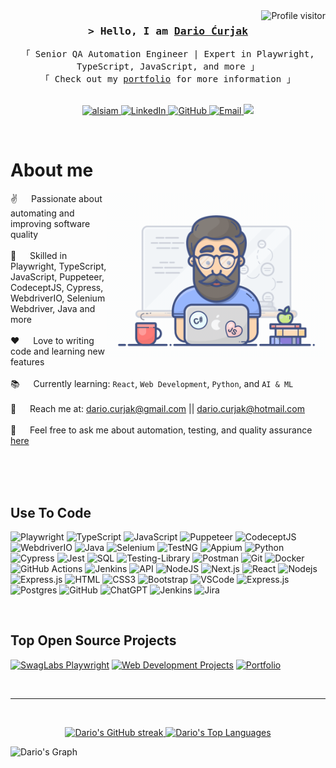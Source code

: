 <a href="https://komarev.com/ghpvc/?username=dariocuc">
  <img align="right" src="https://komarev.com/ghpvc/?username=dariocuc&label=Visitors&color=0e75b6&style=flat" alt="Profile visitor" />
</a>

<h3 align="center">
        <samp>&gt; Hello, I am
                <b><a target="_blank" href="https://dariocuc.github.io/portfolio/">Dario Ćurjak</a></b>
        </samp>
</h3>

<p align="center"> 
  <samp>
    「 Senior QA Automation Engineer | Expert in Playwright, TypeScript, JavaScript, and more 」
    <br>
    「 Check out my <a href="https://dariocuc.github.io/portfolio/">portfolio</a> for more information 」
    <br>
    <br>
  </samp>
</p>

<p align="center">
   <a href="https://alsiam.com" target="blank">
  <img src="https://img.shields.io/badge/Website-DC143C?style=for-the-badge&logo=medium&logoColor=white" alt="alsiam" />
 </a>
 <a href="https://www.linkedin.com/in/dariocurjak/" target="_blank">
  <img src="https://img.shields.io/badge/LinkedIn-0077B5?style=for-the-badge&logo=linkedin&logoColor=white" alt="LinkedIn"/>
 </a>
 <a href="https://github.com/dariocuc" target="_blank">
  <img src="https://img.shields.io/badge/GitHub-100000?style=for-the-badge&logo=github&logoColor=white" alt="GitHub"/>
 </a>
 <a href="mailto:dario.curjak@gmail.com" target="_blank">
  <img src="https://img.shields.io/badge/Email-D14836?style=for-the-badge&logo=gmail&logoColor=white" alt="Email"/>
 </a>
  <a href="https://www.instagram.com/dario.currjack/" target="blank">
    <img src="https://img.shields.io/badge/Instagram-E4405F?style=for-the-badge&logo=instagram&logoColor=white" />
  </a>
</p>
<br />

# About me

<p>
 <img align="right" width="350" src="assets/programmer.gif" alt="Coding gif" />
  
 ✌️ &emsp; Passionate about automating and improving software quality <br/><br/>
 🚀 &emsp; Skilled in Playwright, TypeScript, JavaScript, Puppeteer, CodeceptJS, Cypress, WebdriverIO, Selenium Webdriver, Java and more <br/><br/>
  ❤️ &emsp; Love to writing code and learning new features<br/><br/>
  📚 &emsp; Currently learning: `React`, `Web Development`, `Python`, and `AI & ML` <br/><br/>
 📧 &emsp; Reach me at: dario.curjak@gmail.com || dario.curjak@hotmail.com <br/><br/>
 💬 &emsp; Feel free to ask me about automation, testing, and quality assurance [here](https://github.com/dariocuc/dariocuc/issues)

</p>

<br/>
<br/>
<br/>

## Use To Code

![Playwright](https://img.shields.io/badge/Playwright-000000?style=for-the-badge&logo=playwright&logoColor=white)
![TypeScript](https://img.shields.io/badge/Typescript-007acc?style=for-the-badge&labelColor=black&logo=typescript&logoColor=007acc)
![JavaScript](https://img.shields.io/badge/Javascript-F0DB4F?style=for-the-badge&labelColor=black&logo=javascript&logoColor=F0DB4F)
![Puppeteer](https://img.shields.io/badge/Puppeteer-40B5A4?style=for-the-badge&logo=puppeteer&logoColor=white)
![CodeceptJS](https://img.shields.io/badge/CodeceptJS-F6C915?style=for-the-badge&logo=codeceptjs&logoColor=white)
![WebdriverIO](https://img.shields.io/badge/WebdriverIO-EA5906?style=for-the-badge&logo=webdriverio&logoColor=white)
![Java](https://img.shields.io/badge/Java-F80000?style=for-the-badge&labelColor=black&logo=java&logoColor=F80000)
![Selenium](https://img.shields.io/badge/-selenium-%43B02A?style=for-the-badge&logo=selenium&logoColor=white)
![TestNG](https://img.shields.io/badge/TestNG-C0C0C0?style=for-the-badge&logo=testng&logoColor=white)
![Appium](https://img.shields.io/badge/Appium-5B8FF9?style=for-the-badge&logo=appium&logoColor=white)
![Python](https://img.shields.io/badge/Python-3776AB?style=for-the-badge&logo=python&logoColor=white)
![Cypress](https://img.shields.io/badge/Cypress-000000?style=for-the-badge&logo=cypress&logoColor=white)
![Jest](https://img.shields.io/badge/Jest-323330?style=for-the-badge&logo=Jest&logoColor=white)
![SQL](https://img.shields.io/badge/SQL-4479A1?style=for-the-badge&logo=mysql&logoColor=white)
![Testing-Library](https://img.shields.io/badge/-TestingLibrary-%23E33332?style=for-the-badge&logo=testing-library&logoColor=white)
![Postman](https://img.shields.io/badge/Postman-FF6C37?style=for-the-badge&logo=postman&logoColor=white)
![Git](https://img.shields.io/badge/Git-F05032?style=for-the-badge&logo=git&logoColor=white)
![Docker](https://img.shields.io/badge/Docker-2496ED?style=for-the-badge&logo=docker&logoColor=white)
![GitHub Actions](https://img.shields.io/badge/github%20actions-%232671E5.svg?style=for-the-badge&logo=githubactions&logoColor=white)
![Jenkins](https://img.shields.io/badge/jenkins-%232C5263.svg?style=for-the-badge&logo=jenkins&logoColor=white)
![API](https://img.shields.io/badge/API-0298C3?style=for-the-badge&logo=rest&logoColor=white)
![NodeJS](https://img.shields.io/badge/node.js-6DA55F?style=for-the-badge&logo=node.js&logoColor=white)
![Next.js](https://img.shields.io/badge/next.js-000000?style=for-the-badge&logo=nextdotjs&logoColor=white)
![React](https://img.shields.io/badge/-React-61DBFB?style=for-the-badge&labelColor=black&logo=react&logoColor=61DBFB)
![Nodejs](https://img.shields.io/badge/Nodejs-3C873A?style=for-the-badge&labelColor=black&logo=node.js&logoColor=3C873A)
![Express.js](https://img.shields.io/badge/Express.js-000000?style=for-the-badge&logo=express&logoColor=white)
![HTML](https://img.shields.io/badge/HTML5-E34F26?style=for-the-badge&logo=html5&logoColor=white)
![CSS3](https://img.shields.io/badge/CSS3-1572B6?style=for-the-badge&logo=css3&logoColor=white)
![Bootstrap](https://img.shields.io/badge/Bootstrap-563D7C?style=for-the-badge&logo=bootstrap&logoColor=white)
![VSCode](https://img.shields.io/badge/Visual_Studio-0078d7?style=for-the-badge&logo=visual%20studio&logoColor=white)
![Express.js](https://img.shields.io/badge/express.js-%23404d59.svg?style=for-the-badge&logo=express&logoColor=%2361DAFB)
![Postgres](https://img.shields.io/badge/postgres-%23316192.svg?style=for-the-badge&logo=postgresql&logoColor=white)
![GitHub](https://img.shields.io/badge/github-%23121011.svg?style=for-the-badge&logo=github&logoColor=white)
![ChatGPT](https://img.shields.io/badge/chatGPT-74aa9c?style=for-the-badge&logo=openai&logoColor=white)
![Jenkins](https://img.shields.io/badge/Jenkins-D24939?style=for-the-badge&logo=jenkins&logoColor=white)
![Jira](https://img.shields.io/badge/Jira-0052CC?style=for-the-badge&logo=jira&logoColor=white)




<br/>

## Top Open Source Projects

[![SwagLabs Playwright](https://github-readme-stats.vercel.app/api/pin/?username=darioCuc&repo=SwagLabs-Playwright&border_color=7F3FBF&bg_color=0D1117&title_color=C9D1D9&text_color=8B949E&icon_color=7F3FBF)](https://github.com/darioCuc/SwagLabs-Playwright)
[![Web Development Projects](https://github-readme-stats.vercel.app/api/pin/?username=darioCuc&repo=Web-Development-Projects&border_color=7F3FBF&bg_color=0D1117&title_color=C9D1D9&text_color=8B949E&icon_color=7F3FBF)](https://github.com/darioCuc/web-development-projects)
[![Portfolio](https://github-readme-stats.vercel.app/api/pin/?username=darioCuc&repo=portfolio&border_color=7F3FBF&bg_color=0D1117&title_color=C9D1D9&text_color=8B949E&icon_color=7F3FBF)](https://github.com/darioCuc/portfolio)

<br/>
<hr/>
<br/>

<p align="center">
  <a href="https://github.com/dariocuc">
    <img src="https://github-readme-streak-stats.herokuapp.com/?user=dariocuc&theme=radical&border=7F3FBF&background=0D1117" alt="Dario's GitHub streak"/>
  </a>
  <a href="https://github.com/darioCuc"><img alt="Dario's Top Languages" src="https://denvercoder1-github-readme-stats.vercel.app/api/top-langs/?username=darioCuc&langs_count=8&layout=compact&theme=react&border_color=7F3FBF&bg_color=0D1117&title_color=F85D7F&icon_color=F8D866" height="192px" width="49.5%"/></a>
</p>

<!--
<p align="center">
  <a href="https://github.com/dariocuc">
    <img src="https://github-profile-summary-cards.vercel.app/api/cards/profile-details?username=dariocuc&theme=radical" alt="Dario Ćurjak's GitHub Contribution"/>
  </a>
</p>

<a>
-->
![Dario's Graph](https://github-readme-activity-graph.vercel.app/graph?username=darioCuc&custom_title=Dario's%20GitHub%20Activity%20Graph&bg_color=0D1117&color=7F3FBF&line=7F3FBF&point=7F3FBF&area_color=FFFFFF&title_color=FFFFFF&area=true)

